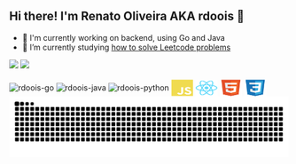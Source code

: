 ## Hi there! I'm Renato Oliveira AKA rdoois 👋

- 🔭 I'm currently working on backend, using Go and Java
- 🌱 I’m currently studying <a href="https://github.com/rdoois/leetcode">how to solve Leetcode problems</a>

<div>
    <img height="160em" src="https://github-readme-stats.vercel.app/api?username=rdoois&show_icons=true&theme=transparent&rank_icon=github&custom_title=GitHub Stats"/>
    <img height="160em" src="https://github-readme-stats.vercel.app/api/top-langs/?username=rdoois&show_icons=true&theme=transparent&layout=compact"/>
</div>

<br>
<div style="display: inline_block">
    <img align="center" alt="rdoois-go" height="30" width="40" src="https://cdn.jsdelivr.net/gh/devicons/devicon@latest/icons/go/go-original-wordmark.svg" />
    <img align="center" alt="rdoois-java" height="30" width="40" src="https://cdn.jsdelivr.net/gh/devicons/devicon@latest/icons/java/java-original.svg" />
    <img align="center" alt="rdoois-python" height="30" width="40" src="https://cdn.jsdelivr.net/gh/devicons/devicon@latest/icons/python/python-original.svg" />
    <img align="center" alt="rdoois-js" height="30" width="40" src="https://raw.githubusercontent.com/devicons/devicon/master/icons/javascript/javascript-plain.svg">
    <img align="center" alt="rdoois-react" height="30" width="40" src="https://raw.githubusercontent.com/devicons/devicon/master/icons/react/react-original.svg">
    <img align="center" alt="rdoois-html" height="30" width="40" src="https://raw.githubusercontent.com/devicons/devicon/master/icons/html5/html5-original.svg">
    <img align="center" alt="rdoois-css" height="30" width="40" src="https://raw.githubusercontent.com/devicons/devicon/master/icons/css3/css3-original.svg">
 </div>

<picture>
    <source media="(prefers-color-scheme: dark)" srcset="https://github.com/rdoois/rdoois/blob/output/github-contribution-grid-snake-dark.svg" />
    <source media="(prefers-color-scheme: light)" srcset="https://github.com/rdoois/rdoois/blob/output/github-contribution-grid-snake.svg" />
    <img alt="github-snake" src="https://github.com/rdoois/rdoois/blob/output/github-contribution-grid-snake.svg" />
</picture>
